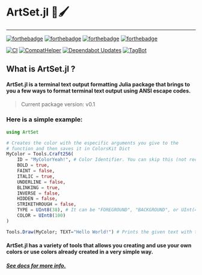 # ArtSet.jl 🎨🖌️

----

[![forthebadge](https://forthebadge.com/images/badges/license-mit.svg)](https://forthebadge.com) [![forthebadge](https://forthebadge.com/images/badges/made-with-julia.svg)](https://forthebadge.com) [![forthebadge](https://forthebadge.com/images/badges/you-didnt-ask-for-this.svg)](https://forthebadge.com) [![forthebadge](https://forthebadge.com/images/badges/works-on-my-machine.svg)](https://forthebadge.com)

[![CI](https://github.com/0G3NES1S/ArtSet.jl/actions/workflows/CI.yml/badge.svg)](https://github.com/0G3NES1S/ArtSet.jl/actions/workflows/CI.yml) [![CompatHelper](https://github.com/0G3NES1S/ArtSet.jl/actions/workflows/CompatHelper.yml/badge.svg)](https://github.com/0G3NES1S/ArtSet.jl/actions/workflows/CompatHelper.yml) [![Dependabot Updates](https://github.com/0G3NES1S/ArtSet.jl/actions/workflows/dependabot/dependabot-updates/badge.svg)](https://github.com/0G3NES1S/ArtSet.jl/actions/workflows/dependabot/dependabot-updates) [![TagBot](https://github.com/0G3NES1S/ArtSet.jl/actions/workflows/TagBot.yml/badge.svg)](https://github.com/0G3NES1S/ArtSet.jl/actions/workflows/TagBot.yml)

## What is ArtSet.jl ?

#### ArtSet.jl is a terminal text output formatting Julia package that brings to you a few ways to format terminal text output using ANSI escape codes.

> Current package version: v0.1 

### Here is a simple example:

```julia
using ArtSet

# Creates the color with the especific arguments you give to the
# function and then saves it in ColorsKit Dict
MyColor = Tools.Craft256(
    ID = "MyColorYeah!", # Color Identifier. You can skip this (not recommended)
    BOLD = true,
    FAINT = false,
    ITALIC = true,
    UNDERLINE = false,
    BLINKING = true,
    INVERSE = false,
    HIDDEN = false,
    STRIKETHROUGH = false,
    TYPE = UInt8(38), # It can be "FOREGROUND", "BACKGROUND", or UInt(48) too
    COLOR = UInt8(100)
)

Tools.Draw(MyColor; TEXT="Hello World!") # Prints the given text with the given color
```

#### ArtSet.jl has a variety of tools that allows you creating and use your own colors or use colors already created in a very simple way.

##### <u>See docs for more info.</u>